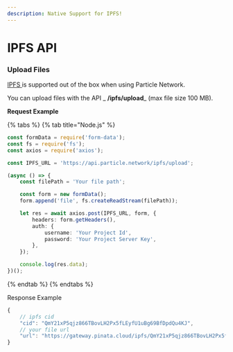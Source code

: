 ```yaml
---
description: Native Support for IPFS!
---
```


# IPFS API

### Upload Files

[IPFS ](https://ipfs.io)is supported out of the box when using Particle Network.

You can upload files with the API _ **/ipfs/upload**_ (max file size 100 MB).

**Request Example**

{% tabs %}
{% tab title="Node.js" %}
```typescript
const formData = require('form-data');
const fs = require('fs');
const axios = require('axios');

const IPFS_URL = 'https://api.particle.network/ipfs/upload';

(async () => {
    const filePath = 'Your file path';

    const form = new formData();
    form.append('file', fs.createReadStream(filePath));

    let res = await axios.post(IPFS_URL, form, {
        headers: form.getHeaders(),
        auth: {
            username: 'Your Project Id',
            password: 'Your Project Server Key',
        },
    });

    console.log(res.data);
})();
```
{% endtab %}
{% endtabs %}

Response Example

```typescript
{
    // ipfs cid
    "cid": "QmY21xP5qjz866TBovLH2Px5fLEyfU1uBg69BfDpdQu4KJ",
    // your file url
    "url": "https://gateway.pinata.cloud/ipfs/QmY21xP5qjz866TBovLH2Px5fLEyfU1uBg69BfDpdQu4KJ"
}
```

